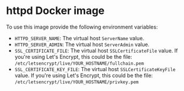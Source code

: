 # httpd Docker image

To use this image provide the following environment variables:

* `HTTPD_SERVER_NAME`: The virtual host `ServerName` value.
* `HTTPD_SERVER_ADMIN`: The virtual host `ServerAdmin` value.
* `SSL_CERTIFICATE_FILE`: The virtual host `SSLCertificateFile` value. If you're using Let's Encrypt, this could be the file: `/etc/letsencrypt/live/YOUR_HOSTNAME/fullchain.pem`
* `SSL_CERTIFICATE_KEY_FILE`: The virtual host `SSLCertificateKeyFile` value. If you're using Let's Encrypt, this could be the file: `/etc/letsencrypt/live/YOUR_HOSTNAME/privkey.pem`

